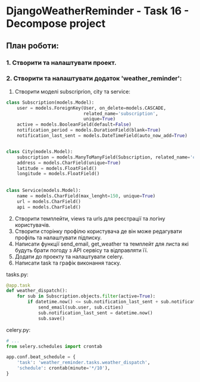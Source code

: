 # DjangoWeatherReminder - Task 16 - Decompose project

## План роботи:

### 1. Створити та налаштувати проект.

### 2. Створити та налаштувати додаток 'weather_reminder':
1. Створити моделі subscriprion, city та service:

```python
class Subscription(models.Model):
    user = models.ForeignKey(User, on_delete=models.CASCADE,
                             related_name='subscription',
                             unique=True)
    active = models.BooleanField(default=False)
    notification_period = models.DurationField(blank=True)
    notification_last_sent = models.DateTimeField(auto_now_add=True)


class City(models.Model):
    subscription = models.ManyToManyField(Subscription, related_name='cities')
    address = models.CharField(unique=True)
    latitude = models.FloatField()
    longitude = models.FloatField()
    
    
class Service(models.Model):
    name = models.CharField(max_lenght=150, unique=True)
    url = models.CharField()
    api = models.CharField()
```

2. Створити темплейти, views та urls для реєстрації та логіну користувачів.
3. Створити сторінку профілю користувача де він може редагувати профіль та налаштувати підписку.
4. Написати функції send_email, get_weather та темплейт для листа які будуть брати погоду з API сервісу та відправляти її.
5. Додати до проекту та налаштувати celery.
6. Написати task та графік виконання таску.

tasks.py:
```python
@app.task
def weather_dispatch():
    for sub in Subscription.objects.filter(active=True):
        if datetime.now() <= sub.notification_last_sent + sub.notification_period:
            send_email(sub.user, sub.cities)
            sub.notification_last_sent = datetime.now()
            sub.save()
```
celery.py:
```python
# ...
from selery.schedules import crontab

app.conf.beat_schedule = {
    'task': 'weather_reminder.tasks.weather_dispatch',
    'schedule': crontab(minute='*/10'),
}
```
